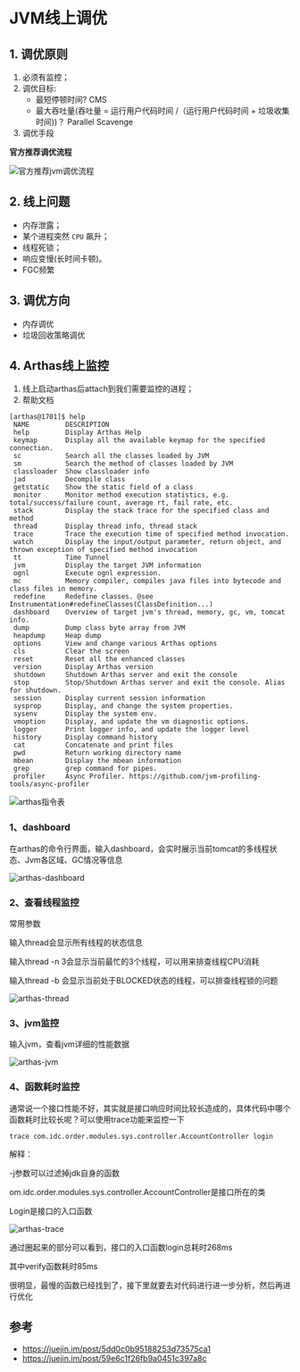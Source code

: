 # JVM线上调优



## 1. 调优原则

1. 必须有监控；
2. 调优目标: 
   	- 最短停顿时间? 	CMS
   	- 最大吞吐量(吞吐量 = 运行用户代码时间 /（运行用户代码时间 + 垃圾收集时间))？ Parallel Scavenge
3. 调优手段



**官方推荐调优流程**

![官方推荐jvm调优流程](../assets/官方推荐jvm调优流程.png)



## 2. 线上问题

- 内存泄露；
- 某个进程突然 `CPU` 飙升；
- 线程死锁；
- 响应变慢(长时间卡顿)。
- FGC频繁



## 3. 调优方向

- 内存调优
- 垃圾回收策略调优



## 4. Arthas线上监控

1. 线上启动arthas后attach到我们需要监控的进程；
2. 帮助文档

```shell
[arthas@1701]$ help
 NAME         DESCRIPTION
 help         Display Arthas Help
 keymap       Display all the available keymap for the specified connection.
 sc           Search all the classes loaded by JVM
 sm           Search the method of classes loaded by JVM
 classloader  Show classloader info
 jad          Decompile class
 getstatic    Show the static field of a class
 monitor      Monitor method execution statistics, e.g. total/success/failure count, average rt, fail rate, etc.
 stack        Display the stack trace for the specified class and method
 thread       Display thread info, thread stack
 trace        Trace the execution time of specified method invocation.
 watch        Display the input/output parameter, return object, and thrown exception of specified method invocation
 tt           Time Tunnel
 jvm          Display the target JVM information
 ognl         Execute ognl expression.
 mc           Memory compiler, compiles java files into bytecode and class files in memory.
 redefine     Redefine classes. @see Instrumentation#redefineClasses(ClassDefinition...)
 dashboard    Overview of target jvm's thread, memory, gc, vm, tomcat info.
 dump         Dump class byte array from JVM
 heapdump     Heap dump
 options      View and change various Arthas options
 cls          Clear the screen
 reset        Reset all the enhanced classes
 version      Display Arthas version
 shutdown     Shutdown Arthas server and exit the console
 stop         Stop/Shutdown Arthas server and exit the console. Alias for shutdown.
 session      Display current session information
 sysprop      Display, and change the system properties.
 sysenv       Display the system env.
 vmoption     Display, and update the vm diagnostic options.
 logger       Print logger info, and update the logger level
 history      Display command history
 cat          Concatenate and print files
 pwd          Return working directory name
 mbean        Display the mbean information
 grep         grep command for pipes.
 profiler     Async Profiler. https://github.com/jvm-profiling-tools/async-profiler
```

![arthas指令表](../assets/arthas指令表.png)



### 1、dashboard

在arthas的命令行界面，输入dashboard，会实时展示当前tomcat的多线程状态、Jvm各区域、GC情况等信息

![arthas-dashboard](../assets/arthas-dashboard.png)



### 2、查看线程监控

常用参数

输入thread会显示所有线程的状态信息

输入thread -n 3会显示当前最忙的3个线程，可以用来排查线程CPU消耗

输入thread -b 会显示当前处于BLOCKED状态的线程，可以排查线程锁的问题

![arthas-thread](../assets/arthas-thread.png)



### 3、jvm监控

输入jvm，查看jvm详细的性能数据

![arthas-jvm](../assets/arthas-jvm-1227024.png)



### 4、函数耗时监控

通常说一个接口性能不好，其实就是接口响应时间比较长造成的，具体代码中哪个函数耗时比较长呢？可以使用trace功能来监控一下

```
trace com.idc.order.modules.sys.controller.AccountController login
```

解释：

-j参数可以过滤掉jdk自身的函数

om.idc.order.modules.sys.controller.AccountController是接口所在的类

Login是接口的入口函数

![arthas-trace](../assets/arthas-trace.png)

通过圈起来的部分可以看到，接口的入口函数login总耗时268ms

其中verify函数耗时85ms

很明显，最慢的函数已经找到了，接下里就要去对代码进行进一步分析，然后再进行优化



## 参考

- https://juejin.im/post/5dd0c0b95188253d73575ca1
- https://juejin.im/post/59e6c1f26fb9a0451c397a8c